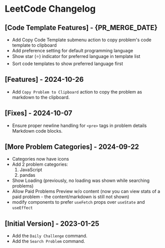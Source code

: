 # LeetCode Changelog

## [Code Template Features] - {PR_MERGE_DATE}

- Add Copy Code Template submenu action to copy problem's code template to clipboard
- Add preference setting for default programming language
- Show star (⭐) indicator for preferred language in template list
- Sort code templates to show preferred language first

## [Features] - 2024-10-26

- Add `Copy Problem to Clipboard` action to copy the problem as markdown to the clipboard.

## [Fixes] - 2024-10-07

- Ensure proper newline handling for `<pre>` tags in problem details Markdown code blocks.

## [More Problem Categories] - 2024-09-22

- Categories now have icons
- Add 2 problem categories:
    1. JavaScript
    2. pandas
- Show Loading (previously, no loading was shown while searching problems)
- Allow Paid Problems Preview w/o content (now you can view stats of a paid problem - the content/markdown is still not
  shown)
- modify components to prefer `useFetch` props over `useState` and `useEffect`

## [Initial Version] - 2023-01-25

- Add the `Daily Challenge` command.
- Add the `Search Problem` command.
